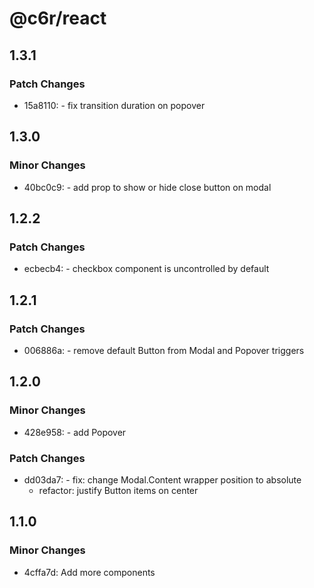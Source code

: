 # @c6r/react

## 1.3.1

### Patch Changes

- 15a8110: - fix transition duration on popover

## 1.3.0

### Minor Changes

- 40bc0c9: - add prop to show or hide close button on modal

## 1.2.2

### Patch Changes

- ecbecb4: - checkbox component is uncontrolled by default

## 1.2.1

### Patch Changes

- 006886a: - remove default Button from Modal and Popover triggers

## 1.2.0

### Minor Changes

- 428e958: - add Popover

### Patch Changes

- dd03da7: - fix: change Modal.Content wrapper position to absolute
  - refactor: justify Button items on center

## 1.1.0

### Minor Changes

- 4cffa7d: Add more components
